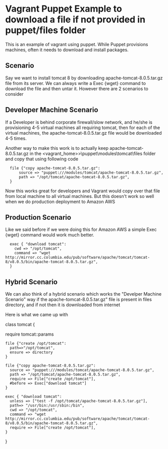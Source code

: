 Vagrant Puppet Example to download a file if not provided in puppet/files folder
==========================
This is an example of vagrant using puppet. While Puppet provisions machines, often it needs to download and install packages.

Scenario
-------
Say we want to install tomcat 8 by downloading apache-tomcat-8.0.5.tar.gz file from its server. We can always write a Exec {wget} command to download the file
and then untar it. However there are 2 scenarios to consider


Developer Machine Scenario
-------
If a Developer is behind corporate firewall/slow network, and he/she is provisioning 4-5 virtual machines all requiring tomcat, then
for each of the virtual machines, the apache-tomcat-8.0.5.tar.gz file would be downloaded 4-5 times.

Another way to make this work is to actually keep apache-tomcat-8.0.5.tar.gz in the <vagrant_home>>\puppet\modules\tomcat\files folder
and copy that using following code

      file {"copy apache-tomcat-8.0.5.tar.gz":
          source => "puppet:///modules/tomcat/apache-tomcat-8.0.5.tar.gz",
          path => "/opt/tomcat/apache-tomcat-8.0.5.tar.gz",
      }

Now this works great for developers and Vagrant would copy over that file from local machine to all virtual machines.
But this doesn't work so well when we do production deployment to Amazon AWS


Production Scenario
----------
Like we said before if we were doing this for Amazon AWS a simple Exec {wget} command would work much better.

      exec { "download tomcat":
        cwd => "/opt/tomcat",
        command => "wget http://mirror.cc.columbia.edu/pub/software/apache/tomcat/tomcat-8/v8.0.5/bin/apache-tomcat-8.0.5.tar.gz",
      }

Hybrid Scenario
-----------
We can also think of a hybrid scenario which works the "Develper Machine Scenario" way if the apache-tomcat-8.0.5.tar.gz" file
is present in files directory, and if not then it is downloaded from internet

Here is what we came up with

  class tomcat {
  
  require tomcat::params
  
    file {"create /opt/tomcat":
      path=>"/opt/tomcat",
      ensure => directory
    }
  
    file {"copy apache-tomcat-8.0.5.tar.gz":
      source => "puppet:///modules/tomcat/apache-tomcat-8.0.5.tar.gz",
      path => "/opt/tomcat/apache-tomcat-8.0.5.tar.gz",
      require => File["create /opt/tomcat"],
      #before => Exec["download tomcat"]
    }
  
    exec { "download tomcat":
      unless => ["test -f /opt/tomcat/apache-tomcat-8.0.5.tar.gz"],
      path=> "/usr/bin:/usr/sbin:/bin",
      cwd => "/opt/tomcat",
      command => "wget http://mirror.cc.columbia.edu/pub/software/apache/tomcat/tomcat-8/v8.0.5/bin/apache-tomcat-8.0.5.tar.gz",
      require => File["create /opt/tomcat"],
    }
  }




